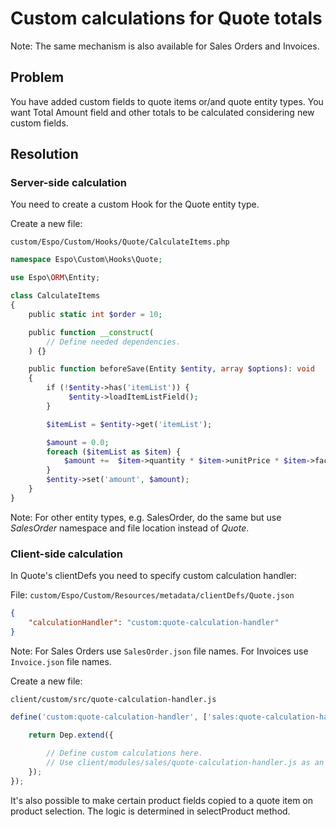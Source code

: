 # Custom calculations for Quote totals

Note: The same mechanism is also available for Sales Orders and Invoices.

## Problem

You have added custom fields to quote items or/and quote entity types. You want Total Amount field and other totals to be calculated considering new custom fields.

## Resolution

### Server-side calculation

You need to create a custom Hook for the Quote entity type.

Create a new file:

`custom/Espo/Custom/Hooks/Quote/CalculateItems.php`

```php
namespace Espo\Custom\Hooks\Quote;

use Espo\ORM\Entity;

class CalculateItems
{    
    public static int $order = 10;

    public function __construct(
        // Define needed dependencies.
    ) {}

    public function beforeSave(Entity $entity, array $options): void
    {
        if (!$entity->has('itemList')) {
             $entity->loadItemListField();
        }

        $itemList = $entity->get('itemList');

        $amount = 0.0;
        foreach ($itemList as $item) {
            $amount +=  $item->quantity * $item->unitPrice * $item->factor;
        }
        $entity->set('amount', $amount);
    }
}​
```

Note: For other entity types, e.g. SalesOrder, do the same but use *SalesOrder* namespace and file location instead of *Quote*.

### Client-side calculation

In Quote's clientDefs you need to specify custom calculation handler:

File: `custom/Espo/Custom/Resources/metadata/clientDefs/Quote.json`

```json
{
    "calculationHandler": "custom:quote-calculation-handler"
}
```

Note: For Sales Orders use `SalesOrder.json` file names.  For Invoices use `Invoice.json` file names.

Create a new file:

`client/custom/src/quote-calculation-handler.js`

```js
define('custom:quote-calculation-handler', ['sales:quote-calculation-handler'], function (Dep) {

    return Dep.extend({
	
        // Define custom calculations here.
        // Use client/modules/sales/quote-calculation-handler.js as an example.
    });
});
```

It's also possible to make certain product fields copied to a quote item on product selection. The logic is determined in selectProduct method.

